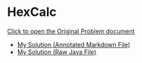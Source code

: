 # HexCalc

[Click to open the Original Problem document](https://docs.google.com/document/d/1vsNu3XKGLQWYvktlZBraDTL68SeTL4xN/edit?usp=sharing&ouid=103722936288136956473&rtpof=true&sd=true)

- [My Solution (Annotated Markdown File)](./Assignment.md)
- [My Solution (Raw Java File)](./Assignment.java)

